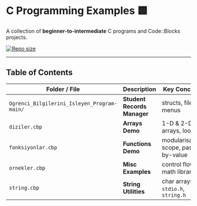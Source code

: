 # C Programming Examples 🟦

A collection of **beginner-to-intermediate** C programs and Code::Blocks projects.  

[![Repo size](https://img.shields.io/github/repo-size/Aysenur-Erkin/c-programming-examples?label=Repo%20Size)](../../)

---

## Table of Contents

| Folder / File | Description | Key Concepts |
|---------------|-------------|--------------|
| `Ogrenci_Bilgilerini_Isleyen_Program-main/` | **Student Records Manager** | structs, file I/O, menus |
| `diziler.cbp` | **Arrays Demo** | 1-D & 2-D arrays, loops |
| `fonksiyonlar.cbp` | **Functions Demo** | modularisation, scope, pass-by-value |
| `ornekler.cbp` | **Misc Examples** | control flow, math library |
| `string.cbp` | **String Utilities** | char arrays, `stdio.h`, `string.h` |
